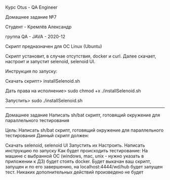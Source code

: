 Курс Otus - QA Engineer

Домашнее задание №7

Студент - Кремлёв Александр

группа QA - JAVA - 2020-12

Скрипт предназначен для ОС Linux (Ubuntu)

Скрипт установит, в случае отсутствия, docker и curl.
Далее скачает, настроит и запустит selenoid, selenoid UI.

Инструкция по запуску:

Скачать скрипт> installSelenoid.sh

Дать права на исполнение>
sudo chmod +x ./installSelenoid.sh

Запустить>
sudo ./installSelenoid.sh



__________________________________________________________________________________________________________________________________
Домашнее задание
Написать sh/bat скрипт, готовящий окружение для параллельного тестирования

Цель:
Написать sh/bat скрипт, готовящий окружение для параллельного тестирования Данный скрипт должен:

Скачать selenoid, selenoid UI
Запустить их
Настроить.
Написать инструкцию по запуску
Как будет происходить тестирование: На машине с выбранной ОС (windows, mac, unix - нужно указать в приложении к ДЗ) будет стоять docker. Будет выкачан ваш скрипт, запущен и по его завершению, на localhost:4444/wd/hub будет запущен тест. Никаких дополнительных действий произведено не будет
